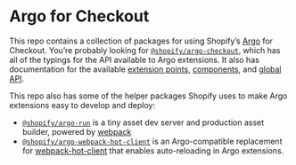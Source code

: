 # Argo for Checkout

This repo contains a collection of packages for using Shopify’s [Argo](TODO) for Checkout. You’re probably looking for [`@shopify/argo-checkout`](packages/argo-checkout), which has all of the typings for the API available to Argo extensions. It also has documentation for the available [extension points](TODO), [components](TODO), and [global API](TODO).

This repo also has some of the helper packages Shopify uses to make Argo extensions easy to develop and deploy:

- [`@shopify/argo-run`](packages/argo-run) is a tiny asset dev server and production asset builder, powered by [webpack](https://webpack.js.org)
- [`@shopify/argo-webpack-hot-client`](packages/argo-webpack-hot-client) is an Argo-compatible replacement for [webpack-hot-client](https://github.com/webpack-contrib/webpack-hot-client) that enables auto-reloading in Argo extensions.
